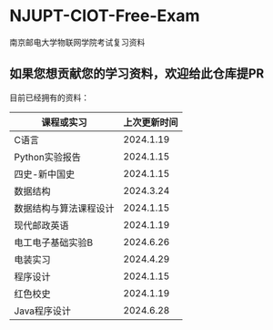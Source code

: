 # NJUPT-CIOT-Free-Exam
南京邮电大学物联网学院考试复习资料

## 如果您想贡献您的学习资料，欢迎给此仓库提PR

目前已经拥有的资料：

|课程或实习|上次更新时间|
|---|---|
|C语言|2024.1.19|
|Python实验报告|2024.1.15|
|四史-新中国史|2024.1.15|
|数据结构|2024.3.24|
|数据结构与算法课程设计|2024.1.15|
|现代邮政英语|2024.1.19|
|电工电子基础实验B|2024.6.26|
|电装实习|2024.4.29|
|程序设计|2024.1.15|
|红色校史|2024.1.19|
|Java程序设计|2024.6.28|
